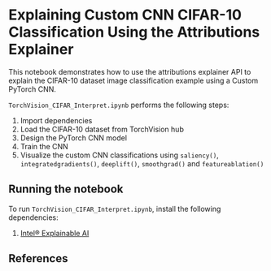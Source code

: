 # Explaining Custom CNN CIFAR-10 Classification Using the Attributions Explainer 
This notebook demonstrates how to use the attributions explainer API to explain the CIFAR-10 dataset image classification example using a Custom PyTorch CNN. 

`TorchVision_CIFAR_Interpret.ipynb` performs the following steps:
1. Import dependencies
2. Load the CIFAR-10 dataset from TorchVision hub
3. Design the PyTorch CNN model
4. Train the CNN
5. Visualize the custom CNN classifications using `saliency()`, `integratedgradients()`, `deeplift()`, `smoothgrad()` and `featureablation()`

## Running the notebook

To run `TorchVision_CIFAR_Interpret.ipynb`, install the following dependencies:
1. [Intel® Explainable AI](https://github.com/intel-innersource/frameworks.ai.explainable-ai)

## References
